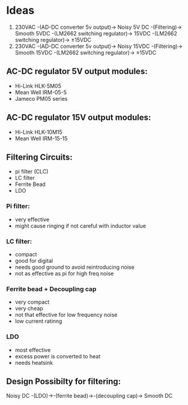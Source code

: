 # Ideas
1. 230VAC -(AD-DC converter 5v output)-> Noisy 5V DC -(Filtering)-> Smooth 5VDC -(LM2662 switching regulator)-> 15VDC -(LM2662 switching regulator)-> ±15VDC
2. 230VAC -(AD-DC converter 5v output)-> Noisy 15VDC -(Filtering)-> Smooth 15VDC -(LM2662 switching regulator)-> ±15VDC

## AC-DC regulator 5V output modules:
- Hi-Link HLK-5M05
- Mean Well IRM-05-5
- Jameco PM05 series

## AC-DC regulator 15V output modules:
- Hi-Link HLK-10M15
- Mean Well IRM-15-15

## Filtering Circuits:
- pi filter (CLC)
- LC filter
- Ferrite Bead
- LDO

### Pi filter:
- very effective
- might cause ringing if not careful with inductor value

### LC filter:
- compact
- good for digital
- needs good ground to avoid reintroducing noise
- not as effective as pi for high freq noise

### Ferrite bead + Decoupling cap
- very compact
- very cheap
- not that effective for low frequency noise
- low current ratinng

### LDO
- most effective
- excess power is converted to heat
- needs heatsink

## Design Possibilty for filtering:
Noisy DC -(LDO)->-(ferrite bead)->-(decoupling cap)-> Smooth DC
